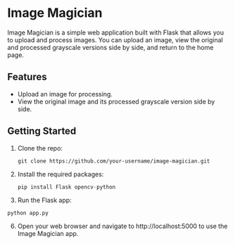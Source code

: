 # Image Magician
Image Magician is a simple web application built with Flask that allows you to upload and process images. You can upload an image, view the original and processed grayscale versions side by side, and return to the home page.

## Features
+ Upload an image for processing.
+ View the original image and its processed grayscale version side by side.



 ## Getting Started
 1. Clone the repo:
    ```
    git clone https://github.com/your-username/image-magician.git
    ```
3. Install the required packages:
    ```python
    pip install Flask opencv-python
    ```
5. Run the Flask app:
  ```
python app.py
```
6. Open your web browser and navigate to http://localhost:5000 to use the Image Magician app.


